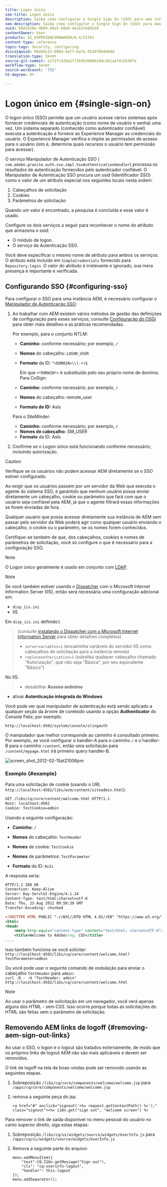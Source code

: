 ```yaml
---
title: Logon único
seo-title: Logon único
description: Saiba como configurar o Single Sign On (SSO) para uma instância AEM.
seo-description: Saiba como configurar o Single Sign On (SSO) para uma instância AEM.
uuid: b8dcb28e-4604-4da5-b8dd-4e1e2cbdda18
contentOwner: User
products: SG_EXPERIENCEMANAGER/6.4/SITES
content-type: reference
topic-tags: Security, configuring
discoiquuid: 86e8dc12-608d-4aff-ba7a-5524f6b4eb0d
translation-type: tm+mt
source-git-commit: a172fc329a2f73b563690624dc361aefdcb5397e
workflow-type: tm+mt
source-wordcount: '755'
ht-degree: 0%

---
```



# Logon único em {#single-sign-on}

O logon único (SSO) permite que um usuário acesse vários sistemas após fornecer credenciais de autenticação (como nome de usuário e senha) uma vez. Um sistema separado (conhecido como autenticador confiável) executa a autenticação e fornece ao Experience Manager as credenciais do usuário. O Experience Manager verifica e impõe as permissões de acesso para o usuário (isto é, determina quais recursos o usuário tem permissão para acessar).

O serviço Manipulador de Autenticação SSO ( `com.adobe.granite.auth.sso.impl.SsoAuthenticationHandler`) processa os resultados de autenticação fornecidos pelo autenticador confiável. O Manipulador de Autenticação SSO procura um ssid (Identificador SSO) como o valor de um atributo especial nos seguintes locais nesta ordem:

1. Cabeçalhos de solicitação
1. Cookies
1. Parâmetros de solicitação

Quando um valor é encontrado, a pesquisa é concluída e esse valor é usado.

Configure os dois serviços a seguir para reconhecer o nome do atributo que armazena o ssid:

* O módulo de logon.
* O serviço de Autenticação SSO.

Você deve especificar o mesmo nome de atributo para ambos os serviços. O atributo está incluído em `SimpleCredentials` fornecido para `Repository.login`. O valor do atributo é irrelevante e ignorado, sua mera presença é importante e verificada.

## Configurando SSO {#configuring-sso}

Para configurar o SSO para uma instância AEM, é necessário configurar o [Manipulador de Autenticação SSO](/help/sites-deploying/osgi-configuration-settings.md#adobegranitessoauthenticationhandler):

1. Ao trabalhar com AEM existem vários métodos de gestão das definições de configuração para esses serviços; consulte [Configuração do OSGi](/help/sites-deploying/configuring-osgi.md) para obter mais detalhes e as práticas recomendadas.

   Por exemplo, para o conjunto NTLM:

   * **Caminho:** conforme necessário; por exemplo,  `/`
   * **Nomes** do cabeçalho:  `LOGON_USER`
   * **Formato** da ID:  `^<DOMAIN>\\(.+)$`

      Em que `<*DOMAIN*>` é substituído pelo seu próprio nome de domínio.
   Para CoSign:

   * **Caminho:** conforme necessário; por exemplo,  `/`
   * **Nomes** do cabeçalho: remote_user
   * **Formato de ID:** AsIs

   Para o SiteMinder:

   * **Caminho:** conforme necessário; por exemplo,  `/`
   * **Nomes de cabeçalho:** SM_USER
   * **Formato** da ID: AsIs



1. Confirme se o Logon único está funcionando conforme necessário; incluindo autorização.

>[!CAUTION]
>
>Verifique se os usuários não podem acessar AEM diretamente se o SSO estiver configurado.
>
>Ao exigir que os usuários passem por um servidor da Web que executa o agente do sistema SSO, é garantido que nenhum usuário possa enviar diretamente um cabeçalho, cookie ou parâmetro que fará com que o usuário seja confiável pela AEM, já que o agente filtrará essas informações se forem enviadas de fora.
>
>Qualquer usuário que possa acessar diretamente sua instância de AEM sem passar pelo servidor da Web poderá agir como qualquer usuário enviando o cabeçalho, o cookie ou o parâmetro, se os nomes forem conhecidos.
>
>Certifique-se também de que, dos cabeçalhos, cookies e nomes de parâmetros de solicitação, você só configure o que é necessário para a configuração SSO.


>[!NOTE]
>
>O Logon único geralmente é usado em conjunto com [LDAP](/help/sites-administering/ldap-config.md).

>[!NOTE]
>
>Se você também estiver usando o [Dispatcher](https://helpx.adobe.com/experience-manager/dispatcher/using/dispatcher.html) com o Microsoft Internet Information Server (IIS), então será necessária uma configuração adicional em:
>
>* `disp_iis.ini`
>* IIS

>
>
Em `disp_iis.ini` definido:\
>(consulte [instalando o Dispatcher com o Microsoft Internet Information Server](https://helpx.adobe.com/experience-manager/dispatcher/using/dispatcher-install.html#microsoft-internet-information-server) para obter detalhes completos)
>
>* `servervariables=1` (encaminha variáveis do servidor IIS como cabeçalhos de solicitação para a instância remota)
>* `replaceauthorization=1` (substitui qualquer cabeçalho chamado &quot;Autorização&quot;, que não seja &quot;Básica&quot;, por seu equivalente &quot;Básico&quot;)

>
>
No IIS:
>
>* desabilitar **Acesso anônimo**
   >
   >
* ativar **Autenticação integrada do Windows**

>



Você pode ver qual manipulador de autenticação está sendo aplicado a qualquer seção da árvore de conteúdo usando a opção **Authenticator** do Console Felix; por exemplo:

`http://localhost:4502/system/console/slingauth`

O manipulador que melhor corresponde ao caminho é consultado primeiro. Por exemplo, se você configurar o handler-A para o caminho `/` e o handler-B para o caminho `/content`, então uma solicitação para `/content/mypage.html` irá primeiro query handler-B.

![screen_shot_2012-02-15at21006pm](assets/screen_shot_2012-02-15at21006pm.png)

### Exemplo {#example}

Para uma solicitação de cookie (usando o URL `http://localhost:4502/libs/wcm/content/siteadmin.html`):

```xml
GET /libs/cq/core/content/welcome.html HTTP/1.1
Host: localhost:4502
Cookie: TestCookie=admin
```

Usando a seguinte configuração:

* **Caminho**: `/`

* **Nomes** do cabeçalho:  `TestHeader`

* **Nomes** de cookie:  `TestCookie`

* **Nomes** de parâmetros:  `TestParameter`

* **Formato** da ID:  `AsIs`

A resposta seria:

```xml
HTTP/1.1 200 OK
Connection: Keep-Alive
Server: Day-Servlet-Engine/4.1.24 
Content-Type: text/html;charset=utf-8
Date: Thu, 23 Aug 2012 09:58:39 GMT
Transfer-Encoding: chunked

<!DOCTYPE HTML PUBLIC "-//W3C//DTD HTML 4.01//EN" "https://www.w3.org/TR/html4/strict.dtd">
<html>
<head>
    <meta http-equiv="content-type" content="text/html; charset=UTF-8">
    <title>Welcome to Adobe&reg; CQ5</title>
....
```

Isso também funciona se você solicitar:\
`http://localhost:4502/libs/cq/core/content/welcome.html?TestParameter=admin`

Ou você pode usar o seguinte comando de ondulação para enviar o cabeçalho `TestHeader` para `admin:`\
`curl -D - -H "TestHeader: admin" http://localhost:4502/libs/cq/core/content/welcome.html`

>[!NOTE]
>
>Ao usar o parâmetro de solicitação em um navegador, você verá apenas alguns dos HTML - sem CSS. Isso ocorre porque todas as solicitações do HTML são feitas sem o parâmetro de solicitação.

## Removendo AEM links de logoff {#removing-aem-sign-out-links}

Ao usar o SSO, o logon e o logout são tratados externamente, de modo que os próprios links de logout AEM não são mais aplicáveis e devem ser removidos.

O link de logoff na tela de boas-vindas pode ser removido usando as seguintes etapas.

1. Sobreposição `/libs/cq/core/components/welcome/welcome.jsp` para `/apps/cq/core/components/welcome/welcome.jsp`
1. remova a seguinte peça do jsp.

   `<a href="#" onclick="signout('<%= request.getContextPath() %>');" class="signout"><%= i18n.get("sign out", "welcome screen") %>`

Para remover o link de saída disponível no menu pessoal do usuário no canto superior direito, siga estas etapas:

1. Sobreposição `/libs/cq/ui/widgets/source/widgets/UserInfo.js` para `/apps/cq/ui/widgets/source/widgets/UserInfo.js`

1. Remova a seguinte parte do arquivo:

   ```
   menu.addMenuItem({
       "text":CQ.I18n.getMessage("Sign out"),
       "cls": "cq-userinfo-logout",
       "handler": this.logout
   });
   menu.addSeparator();
   ```

